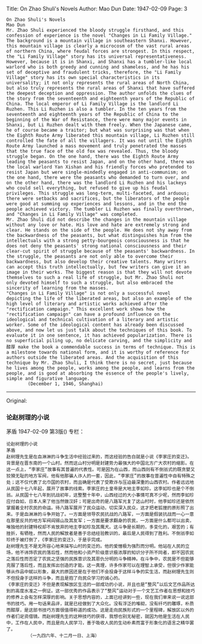 Title: On Zhao Shuli's Novels
Author: Mao Dun
Date: 1947-02-09
Page: 3

    On Zhao Shuli's Novels
    Mao Dun
    Mr. Zhao Shuli experienced the bloody struggle firsthand, and this confession of experience is the novel "Changes in Li Family Village."
    The background is a mountain village in southeastern Shanxi. However, this mountain village is clearly a microcosm of the vast rural areas of northern China, where feudal forces are strongest. In this respect, the "Li Family Village" story has its universal representativeness. However, because it is in Shanxi, and Shanxi has a tumbler-like local warlord who is both greedy and cunning and shameless, and he has his set of deceptive and fraudulent tricks, therefore, the "Li Family Village" story has its own special characteristics in its universality; it not only represents the rural areas of North China, but also truly represents the rural areas of Shanxi that have suffered the deepest deception and oppression. The author unfolds the clues of the story from the seventeenth and eighteenth years of the Republic of China. The local emperor of Li Family Village is the landlord Li Ruzhen. This Li Ruzhen is also a tumbler. In the ten years from the seventeenth and eighteenth years of the Republic of China to the beginning of the War of Resistance, there were many major events in Shanxi, but Li Ruzhen dealt with them freely. When the Japanese came, he of course became a traitor; but what was surprising was that when the Eighth Route Army liberated this mountain village, Li Ruzhen still controlled the fate of all the villagers. It was not until the Eighth Route Army launched a mass movement and truly penetrated the masses that the true face of the old fox was revealed. Thus, the bloody struggle began. On the one hand, there was the Eighth Route Army leading the peasants to resist Japan, and on the other hand, there was the local warlord Yan Xishan and his friendly forces who pretended to resist Japan but were single-mindedly engaged in anti-communism; on the one hand, there were the peasants who demanded to turn over, and on the other hand, there was the landlord Li Ruzhen and his lackeys who could sell everything, but refused to give up his feudal privileges. This struggle was long-term, multi-faceted, and arduous; there were setbacks and sacrifices, but the liberators of the people were good at summing up experiences and lessons, and in the end the people achieved victory. The tumbler Li Ruzhen was finally overthrown, and "Changes in Li Family Village" was completed.
    Mr. Zhao Shuli did not describe the changes in the mountain village without any love or hate. His love and hate are extremely strong and clear. He stands on the side of the people. He does not shy away from the backwardness of the peasants, but what distinguishes him from the intellectuals with a strong petty-bourgeois consciousness is that he does not deny the peasants' strong national consciousness and their clear-cut spirit of struggle because of the peasants' backwardness. In the struggle, the peasants are not only able to overcome their backwardness, but also develop their creative talents. Many writers can accept this truth intellectually, but few writers can give it an image in their works. The biggest reason is that they will not devote themselves to such a real life of struggle, but Mr. Zhao Shuli not only devoted himself to such a struggle, but also embraced the sincerity of learning from the masses.
    "Changes in Li Family Village" is not only a successful novel depicting the life of the liberated areas, but also an example of the high level of literary and artistic works achieved after the "rectification campaign." This excellent work shows how the "rectification campaign" can have a profound influence on the ideological and technical cultivation of a literary and artistic worker. Some of the ideological content has already been discussed above, and now let us just talk about the techniques of this book. To evaluate it in one sentence, it has achieved popularization. There is no superficial piling up, no delicate carving, and the simplicity and醇厚 make the book a commendable success in terms of technique. This is a milestone towards national form, and it is worthy of reference for authors outside the liberated areas. And the acquisition of this technique by Mr. Zhao Shuli, I think there is no secret, just because he lives among the people, works among the people, and learns from the people, and is good at absorbing the essence of the people's lively, simple and figurative language.
            (December 1, 1946, Shanghai)



<hr /> 

Original: 


### 论赵树理的小说
茅盾
1947-02-09
第3版()
专栏：

    论赵树理的小说
    茅盾
    赵树理先生是在血淋淋的斗争生活中经验过来的，而这经验的告白就是小说《李家庄的变迁》。
    背景是在晋东南的一个山村。然而这山村分明是封建势力最强大的中国北方广大农村的缩影。在这一点上，“李家庄”故事有其普遍的代表性。可是因为在山西，而山西则有不倒翁式的既贪婪又狡猾无耻的地方军阀，他有他那骗人诈人的一套，因此，“李家庄”的故事在普遍性中自有特殊之处；这不仅代表了北巾国的农村，而且确是代表了受欺诈与压迫最深重的山西农村。作者远远地从民国十七八年起，展开了故事的线索。李家庄的土皇帝是大地主李如珍。这李如珍也是个不倒翁。从民国十七八年到抗战初年，这整整十年中，山西经过的大小事情可真不少呢，然而李如珍应付自如，日本人来了他当然做汉奸；可是出奇的是八路军光复了这山村时，他李如珍还是依然掌握着全村农民的命运。待八路军展开了民众运动，切实深入民众，这才把老狐狸的原形照了出来。于是血淋淋的斗争开始了。一方面是领导农民抗战的八路军，一方面是假装抗战而一心一意在那里反共的地方军阀阎锡山及其友军；一方面是要求翻身的农民，一方面是什么都可以出卖，唯独他的封建特权却不肯放弃的地主李如珍及其鹰犬。这斗争是长期的，多变化的，艰苦的；有挫折，有牺牲，然而人民的解放者是善于总结经验教训的，最后是人民得到了胜利。不倒翁李如珍终于被打倒了，《李家庄的变迁》，于是乎完成。
    赵树理先生不是无所容心地来描写山村的变迁的。他的爱憎极为强烈而分明。他站在人民的立场，他不讳饰农民的落后性，然而他和小资产阶级意识极浓厚的知识分子所不同者，即不因农民之落后性而否定了农民之坚强的民族意识及其恩仇分明的斗争精神。在斗争中，农民是不但能够克服了落后性，而且发挥出创造的才能。这一真理，许多作家可以在理智上承受，但很少作家能够从作品中赋以形象，最大的原因还是在于他们不会投身于这样斗争的实生活，而赵树理先生则不但投身于这样的斗争，而且是抱了向民众学习的诚心的。
    《李家庄的变迁》不但是表现解放区生活的一部成功的小说，并且也是“整风”以后文艺作品所达到的高度水准之一例证。这一部优秀的作品表示了“整风”运动对于一个文艺工作者在思想和技巧的修养上会有怎样深厚的影响。关于思想内容的，上面已经讲到一些，现在我们单来说一说这部书的技巧。用一句话来品评，就是已经做到了大众化。没有浮泛的堆砌，没有纤巧的雕琢，朴质而醇厚，是这部书技巧方面很值得称道的成功。这是走向民族形式的一个里程碑，解放区以外的作者们足资借镜。而赵树理先生的这种技巧的获得，我想也别无秘密，就因为他是生活在人民中，工作在人民中，而且是向人民学习，善于吸收人民的生动朴素而富于形象化的语言之精华罢了。
            （一九四六年、十二月一日、上海）
